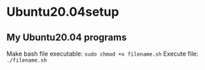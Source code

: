 # Ubuntu20.04setup
My Ubuntu20.04 programs
-----
Make bash file executable: `sudo chmod +x filename.sh`
Execute file: `./filename.sh`
